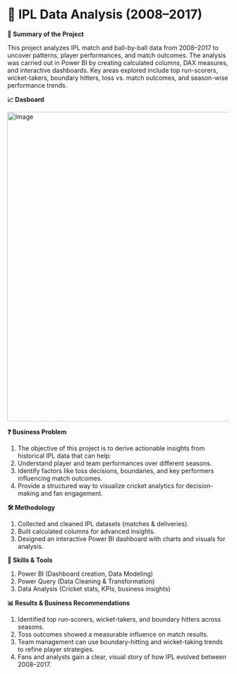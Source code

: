 # 🏏 IPL Data Analysis (2008–2017)
**📌 Summary of the Project**

This project analyzes IPL match and ball-by-ball data from 2008–2017 to uncover patterns, player performances, and match outcomes. The analysis was carried out in Power BI by creating calculated columns, DAX measures, and interactive dashboards. Key areas explored include top run-scorers, wicket-takers, boundary hitters, toss vs. match outcomes, and season-wise performance trends.

**📈 Dasboard**

<img width="1400" height="700" alt="Image" src="https://github.com/user-attachments/assets/12705ada-690c-4c13-88a9-7ad432584fa0" />

**❓ Business Problem**
1. The objective of this project is to derive actionable insights from historical IPL data that can help:
2. Understand player and team performances over different seasons.
3. Identify factors like toss decisions, boundaries, and key performers influencing match outcomes.
4. Provide a structured way to visualize cricket analytics for decision-making and fan engagement.

**🛠️ Methodology**

1. Collected and cleaned IPL datasets (matches & deliveries).
2. Built calculated columns for advanced insights.
3. Designed an interactive Power BI dashboard with charts and visuals for analysis.

**🧰 Skills & Tools**

1. Power BI (Dashboard creation, Data Modeling)
2. Power Query (Data Cleaning & Transformation)
3. Data Analysis (Cricket stats, KPIs, business insights)

**📊 Results & Business Recommendations**
1. Identified top run-scorers, wicket-takers, and boundary hitters across seasons.
2. Toss outcomes showed a measurable influence on match results.
3. Team management can use boundary-hitting and wicket-taking trends to refine player strategies.
4. Fans and analysts gain a clear, visual story of how IPL evolved between 2008–2017.
